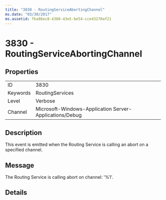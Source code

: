 ```yaml
---
title: "3830 - RoutingServiceAbortingChannel"
ms.date: "03/30/2017"
ms.assetid: fba86ec8-4360-43e5-be54-cce43270af21
---
```

# 3830 - RoutingServiceAbortingChannel
## Properties  
  
|||  
|-|-|  
|ID|3830|  
|Keywords|RoutingServices|  
|Level|Verbose|  
|Channel|Microsoft-Windows-Application Server-Applications/Debug|  
  
## Description  
 This event is emitted when the Routing Service is calling an abort on a specified channel.  
  
## Message  
 The Routing Service is calling abort on channel: '%1'.  
  
## Details
